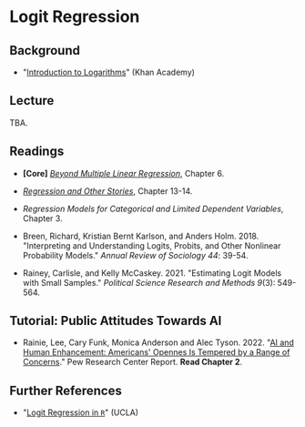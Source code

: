 # Logit Regression

## Background

 - "[Introduction to Logarithms](https://www.khanacademy.org/math/algebra2/x2ec2f6f830c9fb89:logs)" (Khan Academy)

## Lecture

TBA.

## Readings

 - **[Core]** [*Beyond Multiple Linear Regression*](https://bookdown.org/roback/bookdown-BeyondMLR), Chapter 6.

 - [*Regression and Other Stories*](https://avehtari.github.io/ROS-Examples/), Chapter 13-14.

 - *Regression Models for Categorical and Limited Dependent Variables*, Chapter 3.

 - Breen, Richard, Kristian Bernt Karlson, and Anders Holm. 2018. "Interpreting and Understanding Logits, Probits, and Other Nonlinear Probability Models." *Annual Review of Sociology 44*: 39-54.

 - Rainey, Carlisle, and Kelly McCaskey. 2021. "Estimating Logit Models with Small Samples." *Political Science Research and Methods 9*(3): 549-564.

## Tutorial: Public Attitudes Towards AI

 - Rainie, Lee, Cary Funk, Monica Anderson and Alec Tyson. 2022. "[AI and Human Enhancement: Americans' Opennes Is Tempered by a Range of Concerns](https://www.pewresearch.org/internet/2022/03/17/ai-and-human-enhancement-americans-openness-is-tempered-by-a-range-of-concerns)." Pew Research Center Report. **Read Chapter 2**.

## Further References

 - "[Logit Regression in `R`](https://stats.oarc.ucla.edu/r/dae/logit-regression/)" (UCLA)